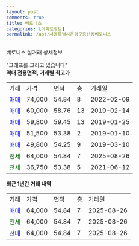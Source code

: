 ```yaml
---
layout: post
comments: true
title: 베로니스
categories: [아파트정보]
permalink: /apt/서울특별시은평구증산동베로니스
---
```


베로니스 실거래 상세정보

<script type="text/javascript">
  google.charts.load('current', {'packages':['line', 'corechart']});
  google.charts.setOnLoadCallback(drawChart);

  function drawChart() {
    var data = new google.visualization.DataTable();
    data.addColumn('date', '거래일');
    data.addColumn('number', "매매");
    data.addColumn('number', "전세");
    data.addColumn('number', "전매");

    data.addRows([[new Date(Date.parse("2025-08-26")), 64000, null, null], [new Date(Date.parse("2025-08-26")), null, 64000, null], [new Date(Date.parse("2025-08-26")), null, null, 64000]]);

    var options = {
      hAxis: {
        format: 'yyyy/MM/dd'
      },    
      lineWidth: 0,
      pointsVisible: true,    
      title: '최근 1년간 유형별 실거래가 분포',
      legend: { position: 'bottom' }
    };

    var formatter = new google.visualization.NumberFormat({pattern:'###,###'} );
    formatter.format(data, 1);
    formatter.format(data, 2);
    
    setTimeout(function() {
        var chart = new google.visualization.LineChart(document.getElementById('columnchart_material'));
        chart.draw(data, (options));
        document.getElementById('loading').style.display = 'none';
    }, 200);
  }
</script>


<div id="loading" style="z-index:20; display: block; margin-left: 0px">"그래프를 그리고 있습니다"</div>
<div id="columnchart_material" style="width: 95%; margin-left: 0px; display: block"></div>
<!-- contents start -->
<b>역대 전용면적, 거래별 최고가</b>
<table class="sortable">
    <tr>
      <td>거래</td>
      <td>가격</td>
      <td>면적</td>
      <td>층</td>
      <td>거래일</td>
    </tr>
        <tr>
          <td><a style="color: blue">매매</a></td>
          <td>74,000</td>
          <td>54.84</td>
          <td>8</td>
          <td>2022-02-09</td>
        </tr>            <tr>
          <td><a style="color: blue">매매</a></td>
          <td>60,000</td>
          <td>58.76</td>
          <td>13</td>
          <td>2019-02-14</td>
        </tr>            <tr>
          <td><a style="color: blue">매매</a></td>
          <td>59,800</td>
          <td>59.45</td>
          <td>13</td>
          <td>2019-01-25</td>
        </tr>            <tr>
          <td><a style="color: blue">매매</a></td>
          <td>51,500</td>
          <td>53.38</td>
          <td>2</td>
          <td>2019-01-10</td>
        </tr>            <tr>
          <td><a style="color: blue">매매</a></td>
          <td>49,800</td>
          <td>54.25</td>
          <td>9</td>
          <td>2019-03-10</td>
        </tr>        
        <tr>
              <td><a style="color: darkgreen">전세</a></td>
              <td>64,000</td>
              <td>54.84</td>
              <td>7</td>
              <td>2025-08-26</td>
            </tr>            <tr>
              <td><a style="color: darkgreen">전세</a></td>
              <td>36,750</td>
              <td>53.38</td>
              <td>5</td>
              <td>2021-06-12</td>
            </tr>        
    
</table>

<b>최근 1년간 거래 내역</b>

<table class="sortable">
    <tr>
      <td>거래</td>
      <td>가격</td>
      <td>면적</td>
      <td>층</td>
      <td>거래일</td>
    </tr>
    <tr>
      <td><a style="color: blue">매매</a></td>
      <td>64,000</td>
      <td>54.84</td>
      <td>7</td>
      <td>2025-08-26</td>
    </tr>          <tr>
      <td><a style="color: darkgreen">전세</a></td>
      <td>64,000</td>
      <td>54.84</td>
      <td>7</td>
      <td>2025-08-26</td>
    </tr>          <tr>
      <td><a style="color: darkblue">전매</a></td>
      <td>64,000</td>
      <td>54.84</td>
      <td>7</td>
      <td>2025-08-26</td>
    </tr>      </table>
<!-- contents end -->    

